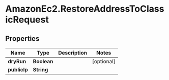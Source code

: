 # AmazonEc2.RestoreAddressToClassicRequest

## Properties

Name | Type | Description | Notes
------------ | ------------- | ------------- | -------------
**dryRun** | **Boolean** |  | [optional] 
**publicIp** | **String** |  | 


